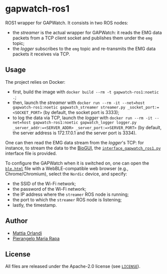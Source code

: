 # gapwatch-ros1
ROS1 wrapper for GAPWatch. It consists in two ROS nodes:

- the _streamer_ is the actual wrapper for GAPWatch: it reads the EMG data packets from a TCP client socket and publishes them under the `emg` topic;
- the _logger_ subscribes to the `emg` topic and re-transmits the EMG data packets it receives via TCP.

## Usage
The project relies on Docker:

- first, build the image with `docker build --rm -t gapwatch-ros1:noetic .`;
- then, launch the _streamer_ with `docker run --rm -it --net=host gapwatch-ros1:noetic gapwatch_streamer streamer.py _socket_port:=<SOCKET_PORT>` (by default, the socket port is 3333);
- to log the data via TCP, launch the _logger_ with `docker run --rm -it --net=host gapwatch-ros1:noetic gapwatch_logger logger.py _server_addr:=<SERVER_ADDR> _server_port:=>SERVER_PORT>` (by default, the server address is 172.17.0.1 and the server port is 3334).

One can then read the EMG data stream from the _logger_'s TCP: for instance, to stream the data to the [BioGUI](https://github.com/pulp-bio/biogui), the [`interface_gapwatch_ros1.py`](https://github.com/pulp-bio/emg-ros2/blob/main/gapwatch-ros1/interface_gapwatch_ros1.py) interface file is provided.

To configure the GAPWatch when it is switched on, one can open the [`ble.html`](https://github.com/pulp-bio/emg-ros2/blob/main/gapwatch-ros1/ble.html) file with a WebBLE-compatible web browser (e.g., Chrome/Chromium), select the `Nordic` device, and specify:

- the SSID of the Wi-Fi network;
- the password of the Wi-Fi network;
- the IP address where the `streamer` ROS node is running;
- the port to which the `streamer` ROS node is listening;
- lastly, the timestamp.

## Author
- [Mattia Orlandi](https://www.unibo.it/sitoweb/mattia.orlandi/en)
- [Pierangelo Maria Rapa](https://www.unibo.it/sitoweb/pierangelomaria.rapa/en)

## License
All files are released under the Apache-2.0 license (see [`LICENSE`](https://github.com/pulp-bio/emg-ros2/blob/main/LICENSE)).
